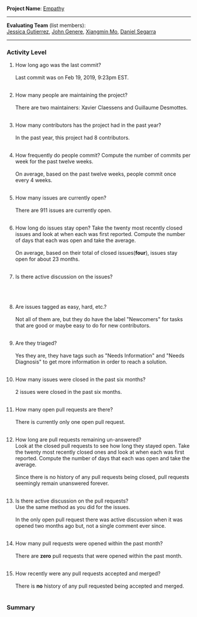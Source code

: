 **Project Name**:
[Empathy](https://gitlab.gnome.org/GNOME/empathy)

---

**Evaluating Team** (list members):  
[Jessica Gutierrez](https://github.com/Gutierrezjdr), [John Genere](https://github.com/johncgenere), [Xiangmin Mo](https://github.com/mxmsunny), [Daniel Segarra](https://github.com/DanieSegarra36)

---

### Activity Level


1. How long ago was the last commit?<br><br>
Last commit was on Feb 19, 2019, 9:23pm EST.
<br><br>

1. How many people are maintaining the project?<br><br>
There are two maintainers: Xavier Claessens and Guillaume Desmottes.
<br><br>

1. How many contributors has the project had in the past year?<br><br>
In the past year, this project had 8 contributors.
<br><br>

1. How frequently do people commit?
Compute the number of commits per week for the past twelve weeks.<br><br>
On average, based on the past twelve weeks, people commit once every 4 weeks.
<br><br>

1. How many issues are currently open?<br><br>
There are 911 issues are currently open.
<br><br>

1. How long do issues stay open?
Take the twenty most recently closed issues and look at when each was first reported.
Compute the number of days that each was open and take the average.<br><br>
On average, based on their total of closed issues(**four**), issues stay open for about 23 months.
<br><br>

1. Is there active discussion on the issues?<br><br>
<br><br>

1. Are issues tagged as easy, hard, etc.?<br><br>
Not all of them are, but they do have the label "Newcomers" for tasks that are good or maybe easy to do for new contributors.
<br><br>


1. Are they triaged?<br><br>
Yes they are, they have tags such as "Needs Information" and "Needs Diagnosis" to get more information in order to reach
a solution.
<br><br>

1. How many issues were closed in the past six months? <br><br> 
2 issues were closed in the past six months.
<br><br>

1. How many open pull requests are there?<br><br>
There is currently only one open pull request.
<br><br>

1. How long are pull requests remaining un-answered?  
Look at the closed pull requests to see how long they stayed open. Take the twenty most recently closed ones and look at when each was first reported. Compute the number of days that each was open and take the average.<br><br>
Since there is no history of any pull requests being closed, pull requests seemingly remain unanswered forever.
<br><br>

1. Is there active discussion on the pull requests?  
Use the same method as you did for the issues. <br><br>
In the only open pull request there was active discussion when it was opened two months ago but, not a single comment ever since. 
<br><br>

1. How many pull requests were opened within the past month?<br><br>
There are **zero** pull requests that were opened within the past month.
<br><br>



1. How recently were any pull requests accepted and merged?<br><br>
There is **no** history of any pull requested being accepted and merged.
<br><br>

### Summary

